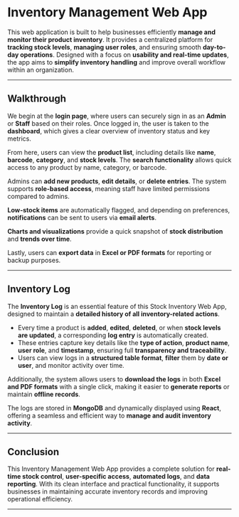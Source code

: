 # Inventory Management Web App

This web application is built to help businesses efficiently **manage and monitor their product inventory**. It provides a centralized platform for **tracking stock levels**, **managing user roles**, and ensuring smooth **day-to-day operations**. Designed with a focus on **usability and real-time updates**, the app aims to **simplify inventory handling** and improve overall workflow within an organization.

---

## Walkthrough

We begin at the **login page**, where users can securely sign in as an **Admin** or **Staff** based on their roles. Once logged in, the user is taken to the **dashboard**, which gives a clear overview of inventory status and key metrics.

From here, users can view the **product list**, including details like **name**, **barcode**, **category**, and **stock levels**. The **search functionality** allows quick access to any product by name, category, or barcode.

Admins can **add new products**, **edit details**, or **delete entries**. The system supports **role-based access**, meaning staff have limited permissions compared to admins.

**Low-stock items** are automatically flagged, and depending on preferences, **notifications** can be sent to users via **email alerts**.

**Charts and visualizations** provide a quick snapshot of **stock distribution** and **trends over time**.

Lastly, users can **export data** in **Excel or PDF formats** for reporting or backup purposes.

---

## Inventory Log

The **Inventory Log** is an essential feature of this Stock Inventory Web App, designed to maintain a **detailed history of all inventory-related actions**.

- Every time a product is **added**, **edited**, **deleted**, or when **stock levels are updated**, a corresponding **log entry** is automatically created.
- These entries capture key details like the **type of action**, **product name**, **user role**, and **timestamp**, ensuring full **transparency and traceability**.
- Users can view logs in a **structured table format**, **filter** them by **date or user**, and monitor activity over time.

Additionally, the system allows users to **download the logs** in both **Excel and PDF formats** with a single click, making it easier to **generate reports** or maintain **offline records**.

The logs are stored in **MongoDB** and dynamically displayed using **React**, offering a seamless and efficient way to **manage and audit inventory activity**.

---

## Conclusion

This Inventory Management Web App provides a complete solution for **real-time stock control**, **user-specific access**, **automated logs**, and **data reporting**. With its clean interface and practical functionality, it supports businesses in maintaining accurate inventory records and improving operational efficiency.

---


